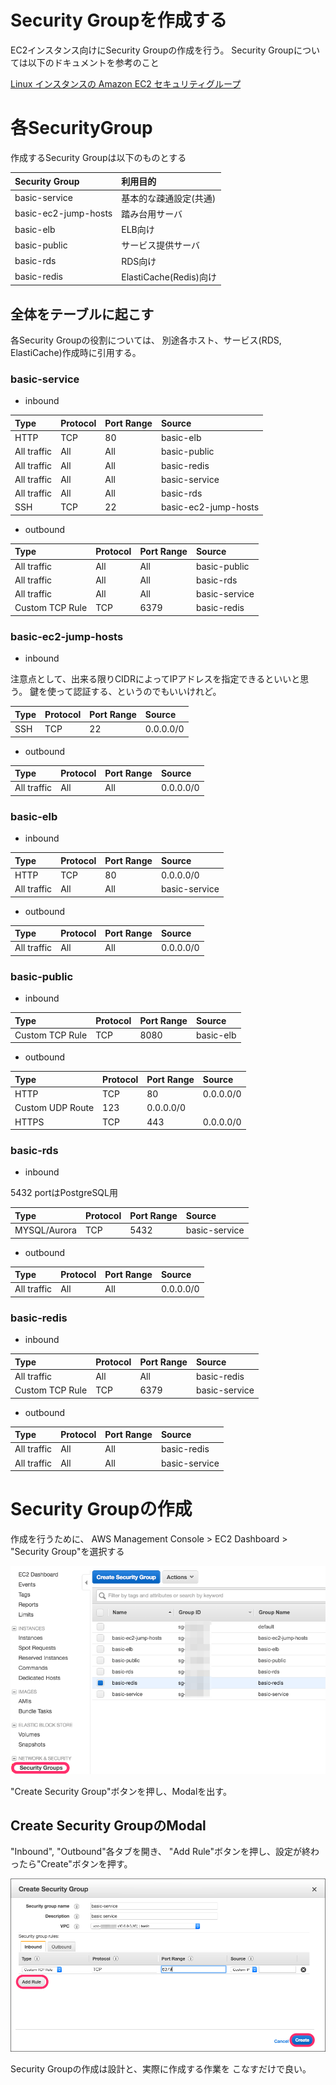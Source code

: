 # Security Groupを作成する

EC2インスタンス向けにSecurity Groupの作成を行う。
Security Groupについては以下のドキュメントを参考のこと

[Linux インスタンスの Amazon EC2 セキュリティグループ](http://docs.aws.amazon.com/ja_jp/AWSEC2/latest/UserGuide/using-network-security.html)

# 各SecurityGroup

作成するSecurity Groupは以下のものとする

|Security Group|利用目的|
|:--------------|:-------|
|basic-service|基本的な疎通設定(共通)|
|basic-ec2-jump-hosts|踏み台用サーバ|
|basic-elb|ELB向け|
|basic-public|サービス提供サーバ|
|basic-rds|RDS向け|
|basic-redis|ElastiCache(Redis)向け|

## 全体をテーブルに起こす

各Security Groupの役割については、
別途各ホスト、サービス(RDS, ElastiCache)作成時に引用する。

### basic-service

- inbound

|Type|Protocol|Port Range|Source|
|:---|:-------|:---------|:-----|
|HTTP|TCP|80|basic-elb|
|All traffic|All|All|basic-public|
|All traffic|All|All|basic-redis|
|All traffic|All|All|basic-service|
|All traffic|All|All|basic-rds|
|SSH|TCP|22|basic-ec2-jump-hosts|

- outbound

|Type|Protocol|Port Range|Source|
|:---|:-------|:---------|:-----|
|All traffic|All|All|basic-public|
|All traffic|All|All|basic-rds|
|All traffic|All|All|basic-service|
|Custom TCP Rule|TCP|6379|basic-redis|

### basic-ec2-jump-hosts

- inbound

注意点として、出来る限りCIDRによってIPアドレスを指定できるといいと思う。
鍵を使って認証する、というのでもいいけれど。

|Type|Protocol|Port Range|Source|
|:---|:-------|:---------|:-----|
|SSH|TCP|22|0.0.0.0/0|

- outbound

|Type|Protocol|Port Range|Source|
|:---|:-------|:---------|:-----|
|All traffic|All|All|0.0.0.0/0|

### basic-elb

- inbound

|Type|Protocol|Port Range|Source|
|:---|:-------|:---------|:-----|
|HTTP|TCP|80|0.0.0.0/0|
|All traffic|All|All|basic-service|

- outbound

|Type|Protocol|Port Range|Source|
|:---|:-------|:---------|:-----|
|All traffic|All|All|0.0.0.0/0|

### basic-public

- inbound

|Type|Protocol|Port Range|Source|
|:---|:-------|:---------|:-----|
|Custom TCP Rule|TCP|8080|basic-elb|

- outbound

|Type|Protocol|Port Range|Source|
|:---|:-------|:---------|:-----|
|HTTP|TCP|80|0.0.0.0/0|
|Custom UDP Route|123|0.0.0.0/0|
|HTTPS|TCP|443|0.0.0.0/0|

### basic-rds

- inbound

5432 portはPostgreSQL用

|Type|Protocol|Port Range|Source|
|:---|:-------|:---------|:-----|
|MYSQL/Aurora|TCP|5432|basic-service|

- outbound

|Type|Protocol|Port Range|Source|
|:---|:-------|:---------|:-----|
|All traffic|All|All|0.0.0.0/0|

### basic-redis

- inbound

|Type|Protocol|Port Range|Source|
|:---|:-------|:---------|:-----|
|All traffic|All|All|basic-redis|
|Custom TCP Rule|TCP|6379|basic-service|

- outbound

|Type|Protocol|Port Range|Source|
|:---|:-------|:---------|:-----|
|All traffic|All|All|basic-redis|
|All traffic|All|All|basic-service|

# Security Groupの作成

作成を行うために、
AWS Management Console > EC2 Dashboard > "Security Group"を選択する

![CREATE SECURITY GROUP 01](./image/create-security-group-01.png)

"Create Security Group"ボタンを押し、Modalを出す。

## Create Security GroupのModal

"Inbound", "Outbound"各タブを開き、
"Add Rule"ボタンを押し、設定が終わったら"Create"ボタンを押す。

![CREATE SECURITY GROUP 02](./image/create-security-group-02.png)

Security Groupの作成は設計と、実際に作成する作業を
こなすだけで良い。

